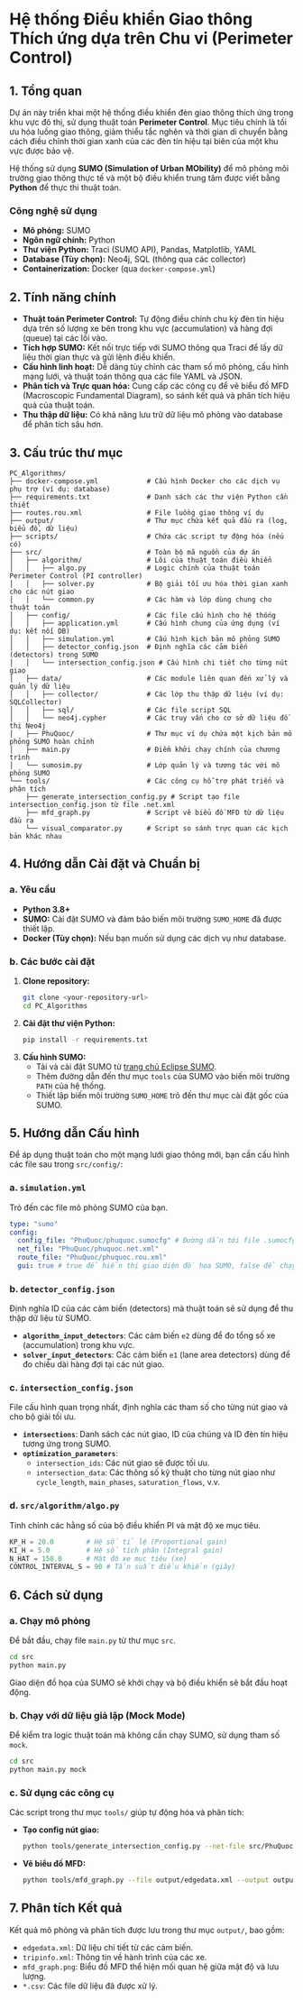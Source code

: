 # Hệ thống Điều khiển Giao thông Thích ứng dựa trên Chu vi (Perimeter Control)

## 1. Tổng quan

Dự án này triển khai một hệ thống điều khiển đèn giao thông thích ứng trong khu vực đô thị, sử dụng thuật toán **Perimeter Control**. Mục tiêu chính là tối ưu hóa luồng giao thông, giảm thiểu tắc nghẽn và thời gian di chuyển bằng cách điều chỉnh thời gian xanh của các đèn tín hiệu tại biên của một khu vực được bảo vệ.

Hệ thống sử dụng **SUMO (Simulation of Urban MObility)** để mô phỏng môi trường giao thông thực tế và một bộ điều khiển trung tâm được viết bằng **Python** để thực thi thuật toán.

### Công nghệ sử dụng
- **Mô phỏng:** SUMO
- **Ngôn ngữ chính:** Python
- **Thư viện Python:** Traci (SUMO API), Pandas, Matplotlib, YAML
- **Database (Tùy chọn):** Neo4j, SQL (thông qua các collector)
- **Containerization:** Docker (qua `docker-compose.yml`)

## 2. Tính năng chính

- **Thuật toán Perimeter Control:** Tự động điều chỉnh chu kỳ đèn tín hiệu dựa trên số lượng xe bên trong khu vực (accumulation) và hàng đợi (queue) tại các lối vào.
- **Tích hợp SUMO:** Kết nối trực tiếp với SUMO thông qua Traci để lấy dữ liệu thời gian thực và gửi lệnh điều khiển.
- **Cấu hình linh hoạt:** Dễ dàng tùy chỉnh các tham số mô phỏng, cấu hình mạng lưới, và thuật toán thông qua các file YAML và JSON.
- **Phân tích và Trực quan hóa:** Cung cấp các công cụ để vẽ biểu đồ MFD (Macroscopic Fundamental Diagram), so sánh kết quả và phân tích hiệu quả của thuật toán.
- **Thu thập dữ liệu:** Có khả năng lưu trữ dữ liệu mô phỏng vào database để phân tích sâu hơn.

## 3. Cấu trúc thư mục

```
PC_Algorithms/
├── docker-compose.yml            # Cấu hình Docker cho các dịch vụ phụ trợ (ví dụ: database)
├── requirements.txt              # Danh sách các thư viện Python cần thiết
├── routes.rou.xml                # File luồng giao thông ví dụ
├── output/                       # Thư mục chứa kết quả đầu ra (log, biểu đồ, dữ liệu)
├── scripts/                      # Chứa các script tự động hóa (nếu có)
├── src/                          # Toàn bộ mã nguồn của dự án
│   ├── algorithm/                # Lõi của thuật toán điều khiển
│   │   ├── algo.py               # Logic chính của thuật toán Perimeter Control (PI controller)
│   │   ├── solver.py             # Bộ giải tối ưu hóa thời gian xanh cho các nút giao
│   │   └── common.py             # Các hàm và lớp dùng chung cho thuật toán
│   ├── config/                   # Các file cấu hình cho hệ thống
│   │   ├── application.yml       # Cấu hình chung của ứng dụng (ví dụ: kết nối DB)
│   │   ├── simulation.yml        # Cấu hình kịch bản mô phỏng SUMO
│   │   ├── detector_config.json  # Định nghĩa các cảm biến (detectors) trong SUMO
│   │   └── intersection_config.json # Cấu hình chi tiết cho từng nút giao
│   ├── data/                     # Các module liên quan đến xử lý và quản lý dữ liệu
│   │   ├── collector/            # Các lớp thu thập dữ liệu (ví dụ: SQLCollector)
│   │   ├── sql/                  # Các file script SQL
│   │   └── neo4j.cypher          # Các truy vấn cho cơ sở dữ liệu đồ thị Neo4j
│   ├── PhuQuoc/                  # Thư mục ví dụ chứa một kịch bản mô phỏng SUMO hoàn chỉnh
│   ├── main.py                   # Điểm khởi chạy chính của chương trình
│   └── sumosim.py                # Lớp quản lý và tương tác với mô phỏng SUMO
└── tools/                        # Các công cụ hỗ trợ phát triển và phân tích
    ├── generate_intersection_config.py # Script tạo file intersection_config.json từ file .net.xml
    ├── mfd_graph.py              # Script vẽ biểu đồ MFD từ dữ liệu đầu ra
    └── visual_comparator.py      # Script so sánh trực quan các kịch bản khác nhau
```

## 4. Hướng dẫn Cài đặt và Chuẩn bị

### a. Yêu cầu
- **Python 3.8+**
- **SUMO:** Cài đặt SUMO và đảm bảo biến môi trường `SUMO_HOME` đã được thiết lập.
- **Docker (Tùy chọn):** Nếu bạn muốn sử dụng các dịch vụ như database.

### b. Các bước cài đặt
1.  **Clone repository:**
    ```bash
    git clone <your-repository-url>
    cd PC_Algorithms
    ```
2.  **Cài đặt thư viện Python:**
    ```bash
    pip install -r requirements.txt
    ```
3.  **Cấu hình SUMO:**
    - Tải và cài đặt SUMO từ [trang chủ Eclipse SUMO](https://www.eclipse.org/sumo/).
    - Thêm đường dẫn đến thư mục `tools` của SUMO vào biến môi trường `PATH` của hệ thống.
    - Thiết lập biến môi trường `SUMO_HOME` trỏ đến thư mục cài đặt gốc của SUMO.

## 5. Hướng dẫn Cấu hình

Để áp dụng thuật toán cho một mạng lưới giao thông mới, bạn cần cấu hình các file sau trong `src/config/`:

### a. `simulation.yml`
Trỏ đến các file mô phỏng SUMO của bạn.
```yaml
type: "sumo"
config:
  config_file: "PhuQuoc/phuquoc.sumocfg" # Đường dẫn tới file .sumocfg
  net_file: "PhuQuoc/phuquoc.net.xml"
  route_file: "PhuQuoc/phuquoc.rou.xml"
  gui: true # true để hiển thị giao diện đồ họa SUMO, false để chạy nền
```

### b. `detector_config.json`
Định nghĩa ID của các cảm biến (detectors) mà thuật toán sẽ sử dụng để thu thập dữ liệu từ SUMO.
- **`algorithm_input_detectors`**: Các cảm biến `e2` dùng để đo tổng số xe (accumulation) trong khu vực.
- **`solver_input_detectors`**: Các cảm biến `e1` (lane area detectors) dùng để đo chiều dài hàng đợi tại các nút giao.

### c. `intersection_config.json`
File cấu hình quan trọng nhất, định nghĩa các tham số cho từng nút giao và cho bộ giải tối ưu.
- **`intersections`**: Danh sách các nút giao, ID của chúng và ID đèn tín hiệu tương ứng trong SUMO.
- **`optimization_parameters`**:
    - `intersection_ids`: Các nút giao sẽ được tối ưu.
    - `intersection_data`: Các thông số kỹ thuật cho từng nút giao như `cycle_length`, `main_phases`, `saturation_flows`, v.v.

### d. `src/algorithm/algo.py`
Tinh chỉnh các hằng số của bộ điều khiển PI và mật độ xe mục tiêu.
```python
KP_H = 20.0        # Hệ số tỉ lệ (Proportional gain)
KI_H = 5.0         # Hệ số tích phân (Integral gain)
N_HAT = 150.0      # Mật độ xe mục tiêu (xe)
CONTROL_INTERVAL_S = 90 # Tần suất điều khiển (giây)
```

## 6. Cách sử dụng

### a. Chạy mô phỏng
Để bắt đầu, chạy file `main.py` từ thư mục `src`.
```bash
cd src
python main.py
```
Giao diện đồ họa của SUMO sẽ khởi chạy và bộ điều khiển sẽ bắt đầu hoạt động.

### b. Chạy với dữ liệu giả lập (Mock Mode)
Để kiểm tra logic thuật toán mà không cần chạy SUMO, sử dụng tham số `mock`.
```bash
cd src
python main.py mock
```

### c. Sử dụng các công cụ
Các script trong thư mục `tools/` giúp tự động hóa và phân tích:
- **Tạo config nút giao:**
  ```bash
  python tools/generate_intersection_config.py --net-file src/PhuQuoc/phuquoc.net.xml --output src/intersection_config.json
  ```
- **Vẽ biểu đồ MFD:**
  ```bash
  python tools/mfd_graph.py --file output/edgedata.xml --output output/mfd_graph.png
  ```

## 7. Phân tích Kết quả

Kết quả mô phỏng và phân tích được lưu trong thư mục `output/`, bao gồm:
- `edgedata.xml`: Dữ liệu chi tiết từ các cảm biến.
- `tripinfo.xml`: Thông tin về hành trình của các xe.
- `mfd_graph.png`: Biểu đồ MFD thể hiện mối quan hệ giữa mật độ và lưu lượng.
- `*.csv`: Các file dữ liệu đã được xử lý.
